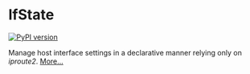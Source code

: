 # IfState

[![PyPI version](https://badge.fury.io/py/ifstate.svg)](https://badge.fury.io/py/ifstate)

Manage host interface settings in a declarative manner relying only on *iproute2*. [More...](https://liske.github.io/ifstate/)
